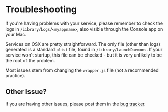 # Troubleshooting

If you're having problems with your service, please remember to check the logs in
`/Library/Logs/<myappname>`, also visible through the Console app on your Mac.

Services on OSX are pretty straightforward. The only file (other than logs) generated
is a standard `plist` file, found in `/Library/LaunchDaemons`. If your service won't startup,
this file can be checked - but it is very unlikely to be the root of the problem.

Most issues stem from changing the `wrapper.js` file (not a recommended practice).

## Other Issue?

If you are having other issues, please post them in the [bug tracker](https://github.com/coreybutler/node-mac/issues).
